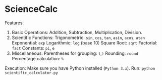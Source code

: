 # ScienceCalc
Features:
1. Basic Operations: Addition, Subtraction, Multiplication, Division.
2. Scientific Functions:
    Trigonometric: `sin`, `cos`, `tan`, `asin`, `acos`, `atan`
    Exponential: `exp`
    Logarithmic: `log` (base 10)
    Square Root: `sqrt`
    Factorial: `fact`
    Constants: `pi`, `e`
3. Miscellaneous:
    Parentheses for grouping: `(`,`)`
    Rounding: `round`
    Percentage calculation: `%`

Execution:
Make sure you have Python installed (`Python 3.x`).
Run: `python scientific_calculator.py`
